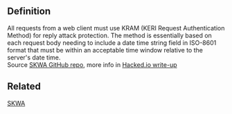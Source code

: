## Definition

All requests from a web client must use KRAM (KERI Request Authentication Method) for reply attack protection. The method is essentially based on each request body needing to include a date time string field in ISO-8601 format that must be within an acceptable time window relative to the server's date time.\
Source [SKWA GitHub repo](https://github.com/WebOfTrust/skwa), more info in [Hacked.io write-up](https://hackmd.io/ZbVAbNK1SPyT90-oNwN_cw)

## Related

[SKWA](SKWA.md)
